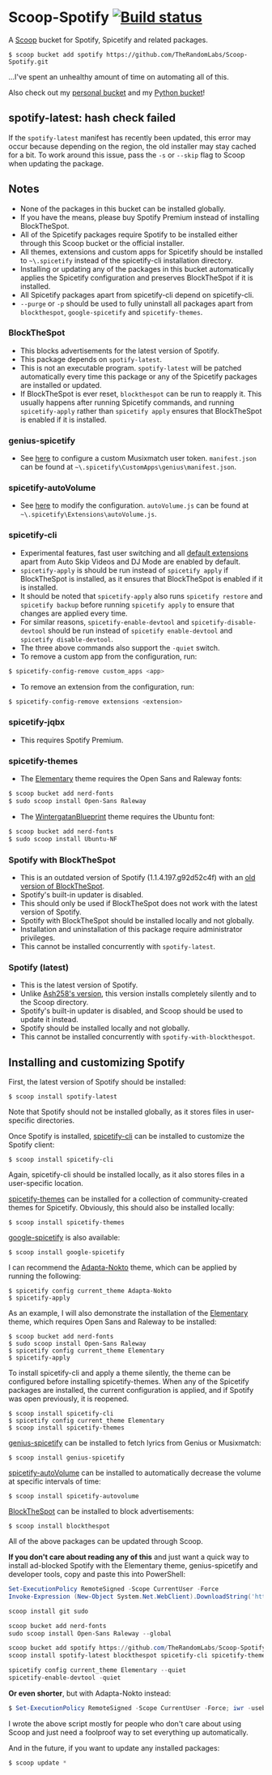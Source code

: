 <!-- markdownlint-disable MD010 -->
<!-- markdownlint-disable MD014 -->
<!-- markdownlint-disable MD037 -->
<!-- markdownlint-disable MD040 -->
<!-- markdownlint-disable MD046 -->

# Scoop-Spotify [![Build status](https://ci.appveyor.com/api/projects/status/0q9mhsk39dw59ej5/branch/master?svg=true)](https://ci.appveyor.com/project/TheRandomLabs/scoop-spotify/branch/master)

A [Scoop](https://github.com/lukesampson/scoop) bucket for Spotify, Spicetify and related packages.

	$ scoop bucket add spotify https://github.com/TheRandomLabs/Scoop-Spotify.git

...I've spent an unhealthy amount of time on automating all of this.

Also check out my [personal bucket](https://github.com/TheRandomLabs/Scoop-Bucket)
and my [Python bucket](https://github.com/TheRandomLabs/Scoop-Python)!

## spotify-latest: hash check failed

If the `spotify-latest` manifest has recently been updated, this error may occur because
depending on the region, the old installer may stay cached for a bit. To work around this
issue, pass the `-s` or `--skip` flag to Scoop when updating the package.

## Notes

* None of the packages in this bucket can be installed globally.
* If you have the means, please buy Spotify Premium instead of installing BlockTheSpot.
* All of the Spicetify packages require Spotify to be installed either through this Scoop bucket or
the official installer.
* All themes, extensions and custom apps for Spicetify should be installed to `~\.spicetify`
instead of the spicetify-cli installation directory.
* Installing or updating any of the packages in this bucket automatically applies the Spicetify
configuration and preserves BlockTheSpot if it is installed.
* All Spicetify packages apart from spicetify-cli depend on spicetify-cli.
* `--purge` or `-p` should be used to fully uninstall all packages apart from `blockthespot`,
`google-spicetify` and `spicetify-themes`.

### BlockTheSpot

* This blocks advertisements for the latest version of Spotify.
* This package depends on `spotify-latest`.
* This is not an executable program. `spotify-latest` will be patched automatically every time this
package or any of the Spicetify packages are installed or updated.
* If BlockTheSpot is ever reset, `blockthespot` can be run to reapply it. This usually happens
after running Spicetify commands, and running `spicetify-apply` rather than `spicetify apply`
ensures that BlockTheSpot is enabled if it is installed.

### genius-spicetify

* See [here](https://github.com/khanhas/genius-spicetify#musicxmatch) to configure a custom
Musixmatch user token. `manifest.json` can be found at
`~\.spicetify\CustomApps\genius\manifest.json`.

### spicetify-autoVolume

* See
[here](https://github.com/amanharwara/spicetify-autoVolume#changing-the-intervalminimum-volume)
to modify the configuration. `autoVolume.js` can be found at
`~\.spicetify\Extensions\autoVolume.js`.

### spicetify-cli

* Experimental features, fast user switching and all
[default extensions](https://github.com/khanhas/spicetify-cli/wiki/Extensions) apart from Auto Skip
Videos and DJ Mode are enabled by default.
* `spicetify-apply` is should be run instead of `spicetify apply` if BlockTheSpot is installed, as
it ensures that BlockTheSpot is enabled if it is installed.
* It should be noted that `spicetify-apply` also runs `spicetify restore` and `spicetify backup`
before running `spicetify apply` to ensure that changes are applied every time.
* For similar reasons, `spicetify-enable-devtool` and `spicetify-disable-devtool` should be run
instead of `spicetify enable-devtool` and `spicetify disable-devtool`.
* The three above commands also support the `-quiet` switch.
* To remove a custom app from the configuration, run:

```powershell
$ spicetify-config-remove custom_apps <app>
```

* To remove an extension from the configuration, run:

```powershell
$ spicetify-config-remove extensions <extension>
```

### spicetify-jqbx

* This requires Spotify Premium.

### spicetify-themes

* The [Elementary](https://github.com/morpheusthewhite/spicetify-themes/tree/master/Elementary)
theme requires the Open Sans and Raleway fonts:

```powershell
$ scoop bucket add nerd-fonts
$ sudo scoop install Open-Sans Raleway
```

* The [WintergatanBlueprint](https://github.com/morpheusthewhite/spicetify-themes/tree/master/WintergatanBlueprint)
theme requires the Ubuntu font:

```powershell
$ scoop bucket add nerd-fonts
$ sudo scoop install Ubuntu-NF
```

### Spotify with BlockTheSpot

* This is an outdated version of Spotify (1.1.4.197.g92d52c4f) with an
[old version of BlockTheSpot](https://github.com/master131/BlockTheSpot).
* Spotify's built-in updater is disabled.
* This should only be used if BlockTheSpot does not work with the latest version of Spotify.
* Spotify with BlockTheSpot should be installed locally and not globally.
* Installation and uninstallation of this package require administrator privileges.
* This cannot be installed concurrently with `spotify-latest`.

### Spotify (latest)

* This is the latest version of Spotify.
* Unlike [Ash258's version](https://github.com/Ash258/scoop-Ash258/blob/master/bucket/Spotify.json),
this version installs completely silently and to the Scoop directory.
* Spotify's built-in updater is disabled, and Scoop should be used to update it instead.
* Spotify should be installed locally and not globally.
* This cannot be installed concurrently with `spotify-with-blockthespot`.

## Installing and customizing Spotify

First, the latest version of Spotify should be installed:

    $ scoop install spotify-latest

Note that Spotify should not be installed globally, as it stores files in user-specific directories.

Once Spotify is installed, [spicetify-cli](https://github.com/khanhas/spicetify-cli) can be
installed to customize the Spotify client:

    $ scoop install spicetify-cli

Again, spicetify-cli should be installed locally, as it also stores files in a user-specific
location.

[spicetify-themes](https://github.com/morpheusthewhite/spicetify-themes) can be installed for
a collection of community-created themes for Spicetify. Obviously, this should also be installed
locally:

	$ scoop install spicetify-themes

[google-spicetify](https://github.com/khanhas/google-spicetify) is also available:

	$ scoop install google-spicetify

I can recommend the
[Adapta-Nokto](https://github.com/morpheusthewhite/spicetify-themes/tree/master/Adapta-Nokto)
theme, which can be applied by running the following:

	$ spicetify config current_theme Adapta-Nokto
	$ spicetify-apply

As an example, I will also demonstrate the installation of the
[Elementary](https://github.com/morpheusthewhite/spicetify-themes/tree/master/Elementary) theme,
which requires Open Sans and Raleway to be installed:

	$ scoop bucket add nerd-fonts
	$ sudo scoop install Open-Sans Raleway
	$ spicetify config current_theme Elementary
	$ spicetify-apply

To install spicetify-cli and apply a theme silently, the theme can be configured before installing
spicetify-themes. When any of the Spicetify packages are installed, the current configuration
is applied, and if Spotify was open previously, it is reopened.

	$ scoop install spicetify-cli
	$ spicetify config current_theme Elementary
	$ scoop install spicetify-themes

[genius-spicetify](https://github.com/khanhas/genius-spicetify) can be installed to fetch lyrics
from Genius or Musixmatch:

	$ scoop install genius-spicetify

[spicetify-autoVolume](https://github.com/amanharwara/spicetify-autoVolume#changing-the-intervalminimum-volume)
can be installed to automatically decrease the volume at specific intervals of time:

	$ scoop install spicetify-autovolume

[BlockTheSpot](https://github.com/mrpond/BlockTheSpot) can be installed to block advertisements:

	$ scoop install blockthespot

All of the above packages can be updated through Scoop.

**If you don't care about reading any of this** and just want a quick way to install ad-blocked
Spotify with the Elementary theme, genius-spicetify and developer tools, copy and paste this into
PowerShell:

```powershell
Set-ExecutionPolicy RemoteSigned -Scope CurrentUser -Force
Invoke-Expression (New-Object System.Net.WebClient).DownloadString('https://get.scoop.sh')

scoop install git sudo

scoop bucket add nerd-fonts
sudo scoop install Open-Sans Raleway --global

scoop bucket add spotify https://github.com/TheRandomLabs/Scoop-Spotify.git
scoop install spotify-latest blockthespot spicetify-cli spicetify-themes genius-spicetify spicetify-autovolume

spicetify config current_theme Elementary --quiet
spicetify-enable-devtool -quiet
```

**Or even shorter**, but with Adapta-Nokto instead:

```powershell
$ Set-ExecutionPolicy RemoteSigned -Scope CurrentUser -Force; iwr -useb https://raw.githubusercontent.com/TheRandomLabs/Scoop-Spotify/master/basic-setup.ps1 | iex
```

I wrote the above script mostly for people who don't care about using Scoop and just need a
foolproof way to set everything up automatically.

And in the future, if you want to update any installed packages:

```powershell
$ scoop update *
```
